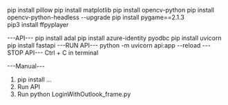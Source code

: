 pip install pillow
pip install matplotlib
pip install opencv-python
pip install opencv-python-headless --upgrade
pip install pygame==2.1.3  
pip3 install ffpyplayer


---API---
pip install adal
pip install azure-identity pyodbc
pip install uvicorn
pip install fastapi
---RUN API---
python -m uvicorn api:app --reload
---STOP API---
Ctrl + C in terminal

---Manual---
1. pip install ...
2. Run API
3. Run python LoginWithOutlook_frame.py